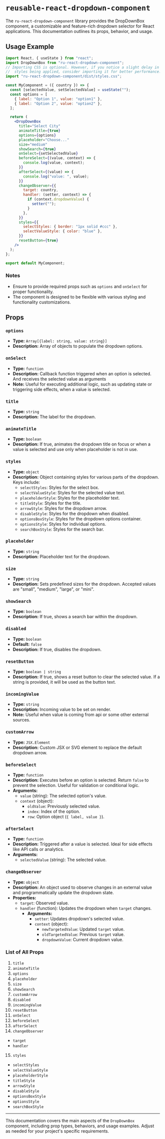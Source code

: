 # `reusable-react-dropdown-component`

The `ru-react-dropdown-component` library provides the DropDownBox component, a customizable and feature-rich dropdown selector for React applications. This documentation outlines its props, behavior, and usage.

## Usage Example

```jsx
import React, { useState } from "react";
import DropDownBox from "ru-react-dropdown-component";
// Importing CSS is optional. However, if you notice a slight delay in
//  styles being applied, consider importing it for better performance.
import "ru-react-dropdown-component/dist/styles.css";

const MyComponent = ({ country }) => {
  const [selectedValue, setSelectedValue] = useState("");
  const options = [
    { label: "Option 1", value: "option1" },
    { label: "Option 2", value: "option2" },
  ];

  return (
    <DropDownBox
      title="Select City"
      animateTitle={true}
      options={options}
      placeholder="Choose..."
      size="medium"
      showSearch={true}
      onSelect={setSelectedValue}
      beforeSelect={(value, context) => {
        console.log(value, context);
      }}
      afterSelect={(value) => {
        console.log("value: ", value);
      }}
      changeObserver={{
        target: country,
        handler: (setter, context) => {
          if (context.dropdownValue) {
            setter("");
          }
        },
      }}
      styles={{
        selectStyles: { border: "1px solid #ccc" },
        selectValueStyle: { color: "blue" },
      }}
      resetButton={true}
    />
  );
};

export default MyComponent;
```

### Notes

- Ensure to provide required props such as `options` and `onSelect` for proper functionality.
- The component is designed to be flexible with various styling and functionality customizations.

## Props

### `options`

- **Type:** `Array[{label: string, value: string}]`
- **Description:** Array of objects to populate the dropdown options.

### `onSelect`

- **Type:** `function`
- **Description:** Callback function triggered when an option is selected. And receives the selected value as arguments
- **Note:** Useful for executing additional logic, such as updating state or triggering side effects, when a value is selected.

### `title`

- **Type:** `string`
- **Description:** The label for the dropdown.

### `animateTitle`

- **Type:** `boolean`
- **Description:** If true, animates the dropdown title on focus or when a value is selected and use only when placeholder is not in use.

### `styles`

- **Type:** `object`
- **Description:** Object containing styles for various parts of the dropdown. Keys include:
  - `selectStyles`: Styles for the select box.
  - `selectValueStyle`: Styles for the selected value text.
  - `placeholderStyle`: Styles for the placeholder text.
  - `titleStyle`: Styles for the title.
  - `arrowStyle`: Styles for the dropdown arrow.
  - `disableStyle`: Styles for the dropdown when disabled.
  - `optionsBoxStyle`: Styles for the dropdown options container.
  - `optionsStyle`: Styles for individual options.
  - `searchBoxStyle`: Styles for the search bar.

### `placeholder`

- **Type:** `string`
- **Description:** Placeholder text for the dropdown.

### `size`

- **Type:** `string`
- **Description:** Sets predefined sizes for the dropdown. Accepted values are "small", "medium", "large", or "mini".

### `showSearch`

- **Type:** `boolean`
- **Description:** If true, shows a search bar within the dropdown.

### `disabled`

- **Type:** `boolean`
- **Default:** `false`
- **Description:** If true, disables the dropdown.

### `resetButton`

- **Type:** `boolean | string`
- **Description:** If true, shows a reset button to clear the selected value. If a string is provided, it will be used as the button text.

### `incomingValue`

- **Type:** `string`
- **Description:** Incoming value to be set on render.
- **Note:** Useful when value is coming from api or some other external sources.

### `customArrow`

- **Type:** `JSX.Element`
- **Description:** Custom JSX or SVG element to replace the default dropdown arrow.

### `beforeSelect`

- **Type:** `function`
- **Description:** Executes before an option is selected. Return `false` to prevent the selection. Useful for validation or conditional logic.
- **Arguments:**
  - `value` (string): The selected option's value.
  - `context` (object):
    - `oldValue`: Previously selected value.
    - `index`: Index of the option.
    - `row`: Option object (`{ label, value }`).

### `afterSelect`

- **Type:** `function`
- **Description:** Triggered after a value is selected. Ideal for side effects like API calls or analytics.
- **Arguments:**
  - `selectedValue` (string): The selected value.

### `changeObserver`

- **Type:** `object`
- **Description:** An object used to observe changes in an external value and programmatically update the dropdown state.
- **Properties:**
  - `target`: Observed value.
  - `handler` (function): Updates the dropdown when `target` changes.
    - **Arguments:**
      - `setter`: Updates dropdown's selected value.
      - `context` (object):
        - `newTargetedValue`: Updated `target` value.
        - `oldTargetedValue`: Previous `target` value.
        - `dropdownValue`: Current dropdown value.

### List of All Props

1. `title`
2. `animateTitle`
3. `options`
4. `placeholder`
5. `size`
6. `showSearch`
7. `customArrow`
8. `disabled`
9. `incomingValue`
10. `resetButton`
11. `onSelect`
12. `beforeSelect`
13. `afterSelect`
14. `changeObserver`

- `target`
- `handler`

15. `styles`

- `selectStyles`
- `selectValueStyle`
- `placeholderStyle`
- `titleStyle`
- `arrowStyle`
- `disableStyle`
- `optionsBoxStyle`
- `optionsStyle`
- `searchBoxStyle`

---

This documentation covers the main aspects of the `DropDownBox` component, including prop types, behaviors, and usage examples. Adjust as needed for your project's specific requirements.
